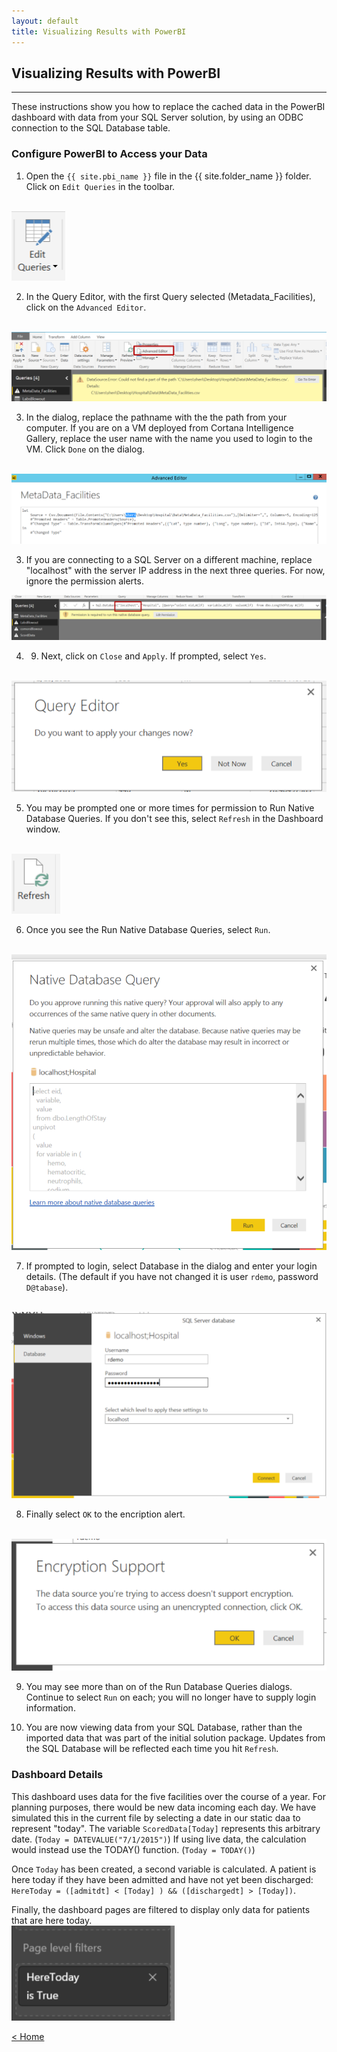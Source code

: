 ```yaml
---
layout: default
title: Visualizing Results with PowerBI
---
```



## Visualizing Results with PowerBI
-----------------------------------

These instructions show you how to replace the cached data in the PowerBI dashboard with data from your SQL Server solution, by using an ODBC connection to the SQL Database table. 

### Configure PowerBI to Access your Data 


1.	Open the `{{ site.pbi_name }}` file in the {{ site.folder_name }} folder. Click on `Edit Queries` in the toolbar.  
 <br/>
 <img src="images/vis1.png" >

2.	In the Query Editor, with the first Query selected (Metadata_Facilities), click on the `Advanced Editor`.
 <br/>
 <img src="images/vis2.png" >


3. In the dialog, replace the pathname with the the path from your computer.  If you are on a VM deployed from Cortana Intelligence Gallery, replace the user name with the name you used to login to the VM. Click `Done` on the dialog.
 <br/>
 <img src="images/vis3.png" >

 3. If you are connecting to a SQL Server on a different machine, replace "localhost" with the server IP address in the next three queries.  For now, ignore the permission alerts.
 <img src="images/vis3b.png">

4.	9.	Next, click on `Close` and `Apply`. If prompted, select `Yes`.
 <br/>
 <img src="images/vis4.png" >

5.	You may be prompted one or more times for permission to Run Native Database Queries. If you don't see this, select `Refresh` in the Dashboard window.
 <br/>
 <img src="images/vis5.png"  > 


6.	Once you see the Run Native Database Queries, select `Run`.    
 <br/>
 <img src="images/vis6.png"  > 

7.	If prompted to login, select Database in the dialog and enter your login details.  (The default if you have not changed it is user `rdemo`, password `D@tabase`).
 <br/>
 <img src="images/vis7.png"  > 

8. Finally select `OK` to the encription alert.
 <br/>
 <img src="images/vis8.png"  >

9.	You may see more than on of the Run Database Queries dialogs.  Continue to select `Run` on each; you will no longer have to supply login information.

10.  You are now viewing data from your SQL Database, rather than the imported data that was part of the initial solution package.  Updates from the SQL Database will be reflected each time you hit `Refresh`. 

### Dashboard Details

This dashboard uses data for the five facilities over the course of a year. For planning purposes, there would be new data incoming each day.  We have simulated this in the current file by selecting a date in our static daa to represent "today".  The variable `ScoredData[Today]` represents this arbitrary date. (`Today = DATEVALUE("7/1/2015")`) If using live data, the calculation would instead use the TODAY() function. (`Today = TODAY()`)

Once `Today` has been created, a second variable is calculated.  A patient is here today if they have been admitted and have not yet been discharged:  `HereToday = ([admitdt] < [Today] ) && ([dischargedt] > [Today])`. 

Finally, the dashboard pages are filtered to display only data for patients that are here today.
 <br/>
 <img src="images/vis9.png"  >



[&lt; Home](index.html)